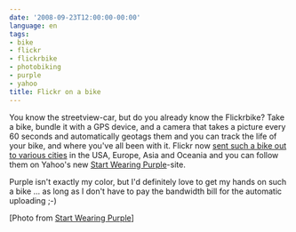 ```yaml
---
date: '2008-09-23T12:00:00-00:00'
language: en
tags:
- bike
- flickr
- flickrbike
- photobiking
- purple
- yahoo
title: Flickr on a bike
---
```



<img src="http://img.skitch.com/20080923-jmqyptqrsgkg2nppc3xfc9x63d.png" class="left" alt="" />You know the streetview-car, but do you already know the Flickrbike? Take a bike, bundle it with a GPS device, and a camera that takes a picture every 60 seconds and automatically geotags them and you can track the life of your bike, and where you've all been with it. Flickr now [sent such a bike out to various cities](http://blog.flickr.net/en/2008/09/23/adventures-in-flickr-biking/) in the USA, Europe, Asia and Oceania and you can follow them on Yahoo's new [Start Wearing Purple](http://startwearingpurple.com/purplepedals)-site.

Purple isn't exactly my color, but I'd definitely love to get my hands on such a bike ... as long as I don't have to pay the bandwidth bill for the automatic uploading ;-)

[Photo from [Start Wearing Purple](http://startwearingpurple.com/purplepedals)]